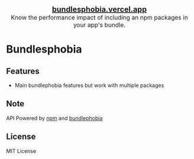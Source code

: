 <div style="display: flex; flex-direction: column; justify-content: center">
<a href="https://bundlesphobia.vercel.app" style="display: block; text-align: center; font-size: 1.25rem; font-weight: 700;">
  bundlesphobia.vercel.app
</a>
<span style="display: block; text-align: center; font-size: 1rem; font-weight: 400;">
Know the performance impact of including an npm packages in your app's bundle.
</span>
</div>

# Bundlesphobia

## Features

- Main bundlephobia features but work with multiple packages

## Note

API Powered by [npm](https://npmjs.com) and [bundlephobia](https://bundlephobia.com)

## License

MIT License
